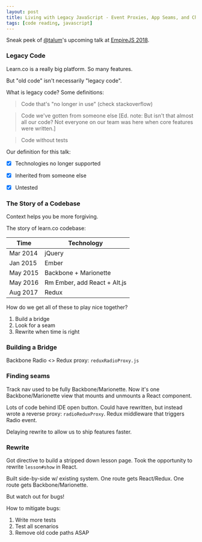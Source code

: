```yaml
---
layout: post
title: Living with Legacy JavaScript - Event Proxies, App Seams, and Chunking Rewrites
tags: [code reading, javascript]
---
```


Sneak peek of [@talum](https://github.com/talum)'s upcoming talk at [EmpireJS 2018](https://2018.empirejs.org/schedule.html).

### Legacy Code

Learn.co is a really big platform. So many features.

But "old code" isn't necessarily "legacy code".

What is legacy code? Some definitions:

> Code that's "no longer in use" (check stackoverflow)

> Code we've gotten from someone else [Ed. note: But isn't that almost all our code? Not everyone on our team was here when core features were written.]

> Code without tests

Our definition for this talk:

- [X] Technologies no longer supported
- [X] Inherited from someone else
- [X] Untested


### The Story of a Codebase

Context helps you be more forgiving.

The story of learn.co codebase:

| Time     | Technology                   |
|----------|------------------------------|
| Mar 2014 | jQuery                       |
| Jan 2015 | Ember                        |
| May 2015 | Backbone + Marionette        |
| May 2016 | Rm Ember, add React + Alt.js |
| Aug 2017 | Redux                        |

How do we get all of these to play nice together?

1. Build a bridge
2. Look for a seam
3. Rewrite when time is right


### Building a Bridge

Backbone Radio <> Redux proxy: `reduxRadioProxy.js`


### Finding seams

Track nav used to be fully Backbone/Marionette. Now it's one Backbone/Marionette view that mounts and unmounts a React component.

Lots of code behind IDE open button. Could have rewritten, but instead wrote a reverse proxy: `radioReduxProxy`. Redux middleware that triggers Radio event.

Delaying rewrite to allow us to ship features faster.


### Rewrite

Got directive to build a stripped down lesson page. Took the opportunity to rewrite `lesson#show` in React.

Built side-by-side w/ existing system. One route gets React/Redux. One route gets Backbone/Marionette.

But watch out for bugs!

How to mitigate bugs:

1. Write more tests
2. Test all scenarios
3. Remove old code paths ASAP
